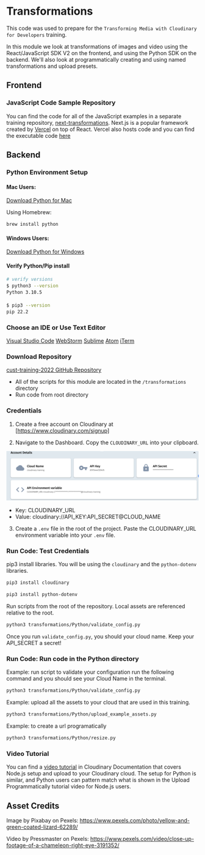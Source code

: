 # Transformations

This code was used to prepare for the `Transforming Media with Cloudinary for Developers` training.


In this module we look at transformations of images and video using the React/JavaScript SDK V2 on the frontend, and using the Python SDK on the backend. We'll also look at programmatically creating and using named transformations and upload presets. 

## Frontend
### JavaScript Code Sample Repository

You can find the code for all of  the JavaScript examples in a separate training repository, [next-transformations](https://github.com/cloudinary-training/next-transformations).  Next.js is a popular framework created by [Vercel](https://vercel.com/) on top of React.  Vercel also hosts code and you can find the executable code [here](https://next-transformations.vercel.app/)

## Backend
### Python Environment Setup

#### Mac Users:
[Download Python for Mac](https://www.python.org/downloads/)

Using Homebrew:

```bash
brew install python
```

#### Windows Users:
[Download Python for Windows](https://www.python.org/downloads/windows/)

#### Verify Python/Pip install

```bash
# verify versions
$ python3 --version
Python 3.10.5

$ pip3 --version
pip 22.2
```

### Choose an IDE or Use Text Editor

[Visual Studio Code](https://code.visualstudio.com/download)
[WebStorm](https://www.jetbrains.com/webstorm/)
[Sublime](https://www.sublimetext.com/)
[Atom](https://atom.io/)
[iTerm](https://iterm2.com/)

### Download Repository

[cust-training-2022 GitHub Repository](https://github.com/cloudinary-training/cust-training-2022)

- All of the scripts for this module are located in the  `/transformations` directory
- Run code from root directory 

### Credentials

1. Create a free account on Cloudinary at [https://www.cloudinary.com/signup]

2. Navigate to the Dashboard. Copy the `CLOUDINARY_URL` into your clipboard.

![Dashboard](../assets/env_variable.png)

- Key: CLOUDINARY_URL
- Value: cloudinary://API_KEY:API_SECRET@CLOUD_NAME


3. Create a `.env` file in the root of the project. Paste the CLOUDINARY_URL environment variable into your `.env` file.

### Run Code: Test Credentials

pip3 install libraries. You will be using the `cloudinary` and the `python-dotenv` libraries.

```bash
pip3 install cloudinary
```

```bash
pip3 install python-dotenv
```
Run scripts from the root of the repository.  Local assets are referenced relative to the root.

```bash
python3 transformations/Python/validate_config.py
```
Once you run `validate_config.py`, you should your cloud name. Keep your API_SECRET a secret!


### Run Code: Run code in the Python directory
Example: run script to validate your configuration run the following command and you should see your Cloud Name in the terminal.

```bash
python3 transformations/Python/validate_config.py
```

Example: upload all the assets to your cloud that are used in this training.

```bash
python3 transformations/Python/upload_example_assets.py
```

Example: to create a url programatically

```bash
python3 transformations/Python/resize.py
```

### Video Tutorial
You can find a [video tutorial](https://cloudinary.com/documentation/upload_programmatically_tutorial) in Cloudinary Documentation that covers Node.js setup and upload to your Cloudinary cloud. The setup for Python is similar, and Python users can pattern match what is shown in the Upload Programmatically tutorial video for Node.js users.


## Asset Credits

Image by Pixabay on Pexels: https://www.pexels.com/photo/yellow-and-green-coated-lizard-62289/

Video by Pressmaster on Pexels: https://www.pexels.com/video/close-up-footage-of-a-chameleon-right-eye-3191352/